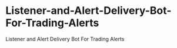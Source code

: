 # Listener-and-Alert-Delivery-Bot-For-Trading-Alerts
Listener and Alert Delivery Bot For Trading  Alerts
